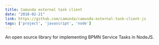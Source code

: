 ```yaml
---
title: Camunda external task client
date: "2018-02-21"
link: https://github.com/camunda/camunda-external-task-client-js
tags: ['project', 'javascript', 'node']
---
```


An open source library for implementing BPMN Service Tasks in NodeJS.
